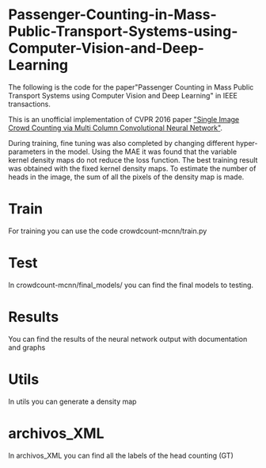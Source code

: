 # Passenger-Counting-in-Mass-Public-Transport-Systems-using-Computer-Vision-and-Deep-Learning


The following is the code for the paper"Passenger Counting in Mass Public Transport Systems using Computer Vision and Deep Learning" in IEEE transactions.


This is an unofficial implementation of CVPR 2016 paper ["Single Image Crowd Counting via Multi Column Convolutional Neural Network"](http://www.cv-foundation.org/openaccess/content_cvpr_2016/papers/Zhang_Single-Image_Crowd_Counting_CVPR_2016_paper.pdf).

During training, fine tuning was also completed by changing different hyper-parameters in the model. Using the MAE it was found that the variable kernel density maps do not reduce the loss function. The best training result was obtained with the fixed kernel density maps. To estimate the number of heads in the image, the sum of all the pixels of the density map is made.

# Train

For training you can use the code crowdcount-mcnn/train.py 

# Test

In crowdcount-mcnn/final_models/ you can find the final models to testing.

# Results
You can find the results of the neural network output with documentation and graphs

# Utils
In utils you can generate a density map

# archivos_XML
In archivos_XML you can find all the labels of the head counting (GT)

